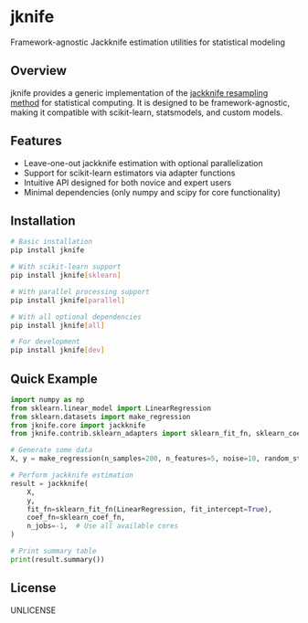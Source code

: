 # jknife

Framework-agnostic Jackknife estimation utilities for statistical modeling

## Overview

jknife provides a generic implementation of the [jackknife resampling method](https://en.wikipedia.org/wiki/Jackknife_resampling) for statistical computing. It is designed to be framework-agnostic, making it compatible with scikit-learn, statsmodels, and custom models.

## Features

- Leave-one-out jackknife estimation with optional parallelization
- Support for scikit-learn estimators via adapter functions
- Intuitive API designed for both novice and expert users
- Minimal dependencies (only numpy and scipy for core functionality)

## Installation

```bash
# Basic installation
pip install jknife

# With scikit-learn support
pip install jknife[sklearn]

# With parallel processing support
pip install jknife[parallel]

# With all optional dependencies
pip install jknife[all]

# For development
pip install jknife[dev]
```

## Quick Example

```python
import numpy as np
from sklearn.linear_model import LinearRegression
from sklearn.datasets import make_regression
from jknife.core import jackknife
from jknife.contrib.sklearn_adapters import sklearn_fit_fn, sklearn_coef_fn

# Generate some data
X, y = make_regression(n_samples=200, n_features=5, noise=10, random_state=42)

# Perform jackknife estimation
result = jackknife(
    X,
    y,
    fit_fn=sklearn_fit_fn(LinearRegression, fit_intercept=True),
    coef_fn=sklearn_coef_fn,
    n_jobs=-1,  # Use all available cores
)

# Print summary table
print(result.summary())
```

## License

UNLICENSE